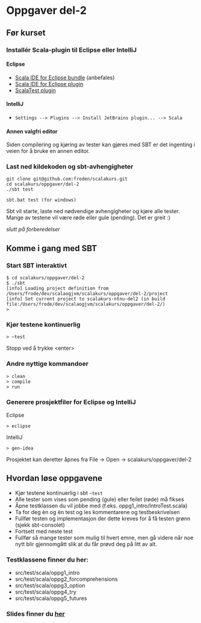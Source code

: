 # Oppgaver del-2

## Før kurset

### Installér Scala-plugin til Eclipse eller IntelliJ

#### Eclipse

* [Scala IDE for Eclipse bundle](http://scala-ide.org/download/sdk.html) (anbefales)
* [Scala IDE for Eclipse plugin](http://scala-ide.org/download/current.html)
* [ScalaTest plugin](https://github.com/scalatest/scalatest-eclipse-plugin)

#### IntelliJ

* `Settings --> Plugins --> Install JetBrains plugin... --> Scala`

#### Annen valgfri editor

Siden compilering og kjøring av tester kan gjøres med SBT er det ingenting i veien for å bruke en annen editor.

### Last ned kildekoden og sbt-avhengigheter

    git clone git@github.com:froden/scalakurs.git
    cd scalakurs/oppgaver/del-2
    ./sbt test
    
    sbt.bat test (for windows)

Sbt vil starte, laste ned nødvendige avhengigheter og kjøre alle tester. Mange av testene vil være røde eller gule (pending). Det er greit :)

*slutt på forberedelser*

## Komme i gang med SBT

### Start SBT interaktivt

    $ cd scalakurs/oppgaver/del-2
    $ ./sbt
    [info] Loading project definition from /Users/frode/dev/scalaogjvm/scalakurs/oppgaver/del-2/project
    [info] Set current project to scalakurs-ntnu-del2 (in build file:/Users/frode/dev/scalaogjvm/scalakurs/oppgaver/del-2/)
    >

### Kjør testene kontinuerlig

    > ~test

Stopp ved å trykke &lt;enter&gt;

### Andre nyttige kommandoer

    > clean
    > compile
    > run

### Generere prosjektfiler for Eclipse og IntelliJ

Eclipse

    > eclipse

IntelliJ

    > gen-idea

Prosjektet kan deretter åpnes fra File -> Open -> scalakurs/oppgaver/del-2

## Hvordan løse oppgavene

* Kjør testene kontinuerlig i sbt `~test`
* Alle tester som vises som pending (gule) eller feilet (røde) må fikses
* Åpne testklassen du vil jobbe med (f.eks. oppg1_intro/IntroTest.scala)
* Ta for deg èn og èn test og les kommentarene og testbeskrivelsen
* Fullfør testen og implementasjon der dette kreves for å få testen grønn (sjekk sbt-consolet)
* Fortsett med neste test
* Fullfør så mange tester som mulig til hvert emne, men gå videre når noe nytt blir gjennomgått slik at du får prøvd deg på litt av alt.

### Testklassene finner du her:

* src/test/scala/oppg1_intro
* src/test/scala/oppg2_forcomprehensions
* src/test/scala/oppg3_option
* src/test/scala/oppg4_try
* src/test/scala/oppg5_futures

### Slides finner du [her](http://froden.github.io/scalakurs/#/35)
